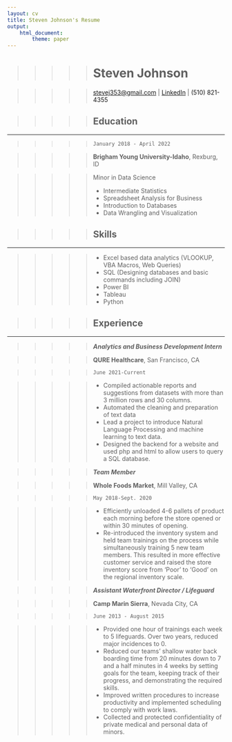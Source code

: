 ```yaml
---
layout: cv
title: Steven Johnson's Resume
output:
    html_document:
        theme: paper
---
```



>>>>># Steven Johnson

>>>>><div id="webaddress">
>>>>><a href="stevej353@gmail.com">stevej353@gmail.com</a>
>>>>>| <a href="https://www.linkedin.com/in/stevenjohnson353/">LinkedIn</a>
>>>>>| <a>(510) 821-4355</a>
>>>>></div>

>>>>>## Education
-----

>>>>>`January 2018 - April 2022`

>>>>>__Brigham Young University-Idaho__, 
>>>>>Rexburg, ID

>>>>>Minor in Data Science
>>>>>- Intermediate Statistics
>>>>>- Spreadsheet Analysis for Business
>>>>>- Introduction to Databases
>>>>>- Data Wrangling and Visualization


>>>>>## Skills
-----

>>>>>- Excel based data analytics (VLOOKUP, VBA Macros, Web Queries)
>>>>>- SQL (Designing databases and basic commands including JOIN) 
>>>>>- Power BI 
>>>>>- Tableau 
>>>>>- Python 

>>>>>## Experience

-----

>>>>>__*Analytics and Business Development Intern*__

>>>>>__QURE Healthcare__, San Francisco, CA

>>>>>`June 2021-Current`

>>>>>- Compiled actionable reports and suggestions from datasets with more than 3 million rows and 30 columns.
>>>>>- Automated the cleaning and preparation of text data
>>>>>- Lead a project to introduce Natural Language Processing and machine learning to text data.
>>>>>- Designed the backend for a website and used php and html to allow users to query a SQL database.

>>>>>__*Team Member*__

>>>>>__Whole Foods Market__, Mill Valley, CA

>>>>>`May 2018-Sept. 2020`

>>>>>- Efficiently unloaded 4-6 pallets of product each morning before the store opened or within 30 minutes of opening.
>>>>>- Re-introduced the inventory system and held team trainings on the process while simultaneously training 5 new team members.  This resulted in more effective customer service and raised the store inventory score from ‘Poor’ to ‘Good’ on the regional inventory scale.

>>>>>__*Assistant Waterfront Director / Lifeguard*__

>>>>>__Camp Marin Sierra__, Nevada City, CA

>>>>>`June 2013 - August 2015`

>>>>>- Provided one hour of trainings each week to 5 lifeguards. Over two years, reduced major incidences to 0.
>>>>>- Reduced our teams’ shallow water back boarding time from 20 minutes down to 7 and a half minutes in 4 weeks by setting goals for the team, keeping track of their progress, and demonstrating the required skills.
>>>>>- Improved written procedures to increase productivity and implemented scheduling to comply with work laws.
>>>>>- Collected and protected confidentiality of private medical and personal data of minors.



